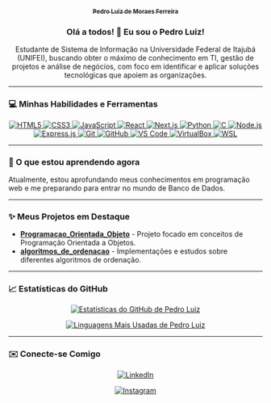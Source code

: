 <p align="center">
  <a href="https://github.com/pedrolmf33" target="_blank">
    <!--   <img src="https://avatars.githubusercontent.com/u/170816254?v=4" alt="Pedro Luiz de Moraes Ferreira" width="150" height="150" style="border-radius:50%;"> -->
    <sub><b>Pedro Luiz de Moraes Ferreira</b></sub>
  </a>
</p>

<h3 align="center">Olá a todos! 👋 Eu sou o Pedro Luiz!</h3>

<p align="center">
  Estudante de Sistema de Informação na Universidade Federal de Itajubá (UNIFEI), buscando obter o máximo de conhecimento em TI, gestão de projetos e análise de negócios, com foco em identificar e aplicar soluções tecnológicas que apoiem as organizações.
</p>

---

### 💻 Minhas Habilidades e Ferramentas

<p align="center">
  <a href="https://www.w3.org/TR/html52/" target="_blank">
    <img src="https://img.shields.io/badge/-HTML5-E34F26?style=for-the-badge&logo=html5&logoColor=white" alt="HTML5" />
  </a>
  <a href="https://www.w3.org/TR/CSS/" target="_blank">
    <img src="https://img.shields.io/badge/-CSS3-1572B6?style=for-the-badge&logo=css3&logoColor=white" alt="CSS3" />
  </a>
  <a href="https://developer.mozilla.org/pt-BR/docs/Web/JavaScript" target="_blank">
    <img src="https://img.shields.io/badge/-JavaScript-F7DF1E?style=for-the-badge&logo=javascript&logoColor=black" alt="JavaScript" />
  </a>
  <a href="https://react.dev/" target="_blank">
    <img src="https://img.shields.io/badge/-React-61DAFB?style=for-the-badge&logo=react&logoColor=black" alt="React" />
  </a>
  <a href="https://nextjs.org/" target="_blank">
    <img src="https://img.shields.io/badge/-Next.js-000000?style=for-the-badge&logo=next.js&logoColor=white" alt="Next.js" />
  </a>
  <a href="https://www.python.org/" target="_blank">
    <img src="https://img.shields.io/badge/-Python-3776AB?style=for-the-badge&logo=python&logoColor=white" alt="Python" />
  </a>
  <a href="https://www.cprogramming.com/" target="_blank">
    <img src="https://img.shields.io/badge/-C-A8B9CC?style=for-the-badge&logo=c&logoColor=white" alt="C" />
  </a>
  <a href="https://nodejs.org/en" target="_blank">
    <img src="https://img.shields.io/badge/-Node.js-339933?style=for-the-badge&logo=node.js&logoColor=white" alt="Node.js" />
  </a>
  <a href="https://expressjs.com/" target="_blank">
    <img src="https://img.shields.io/badge/-Express.js-000000?style=for-the-badge&logo=express&logoColor=white" alt="Express.js" />
  </a>
  <a href="https://git-scm.com/" target="_blank">
    <img src="https://img.shields.io/badge/-Git-F05032?style=for-the-badge&logo=git&logoColor=white" alt="Git" />
  </a>
  <a href="https://github.com/pedrolmf33" target="_blank">
    <img src="https://img.shields.io/badge/-GitHub-181717?style=for-the-badge&logo=github&logoColor=white" alt="GitHub" />
  </a>
  <a href="https://code.visualstudio.com/" target="_blank">
    <img src="https://img.shields.io/badge/-VSCode-007ACC?style=for-the-badge&logo=visualstudiocode&logoColor=white" alt="VS Code" />
  </a>
  <a href="https://www.virtualbox.org/" target="_blank">
    <img src="https://img.shields.io/badge/-VirtualBox-20A7EE?style=for-the-badge&logo=virtualbox&logoColor=white" alt="VirtualBox" />
  </a>
  <a href="https://learn.microsoft.com/pt-br/windows/wsl/" target="_blank">
    <img src="https://img.shields.io/badge/-WSL-264DE4?style=for-the-badge&logo=windows&logoColor=white" alt="WSL" />
  </a>
</p>

---

### 🌱 O que estou aprendendo agora

Atualmente, estou aprofundando meus conhecimentos em programação web e me preparando para entrar no mundo de Banco de Dados.

---

### ✨ Meus Projetos em Destaque

* [**Programacao_Orientada_Objeto**](https://github.com/pedrolmf33/Programacao_Orientada_Objeto.git) - Projeto focado em conceitos de Programação Orientada a Objetos.
* [**algoritmos_de_ordenacao**](https://github.com/pedrolmf33/algoritmos_de_ordenacao.git) - Implementações e estudos sobre diferentes algoritmos de ordenação.

---

### 📈 Estatísticas do GitHub

<p align="center">
  <a href="https://github.com/pedrolmf33" target="_blank">
    <img src="https://github-readme-stats.vercel.app/api?username=pedrolmf33&show_icons=true&theme=radical&include_all_commits=true&count_private=true" alt="Estatísticas do GitHub de Pedro Luiz" />
  </a>
</p>
<p align="center">
  <a href="https://github.com/pedrolmf33" target="_blank">
    <img src="https://github-readme-stats.vercel.app/api/top-langs/?username=pedrolmf33&layout=compact&theme=radical&hide_progress=true" alt="Linguagens Mais Usadas de Pedro Luiz" />
  </a>
</p>

---

### ✉️ Conecte-se Comigo

<p align="center">
  <a href="https://www.linkedin.com/in/pedro-luiz-ferreira-765089336/" target="_blank">
    <img src="https://img.shields.io/badge/-LinkedIn-0077B5?style=for-the-badge&logo=linkedin&logoColor=white" alt="LinkedIn" />
  </a>
</p>
<p align="center">
  <a href="https://www.instagram.com/pedro_luiz2070/profilecard/?igsh=MXVsMTFnd2Vkc3hhZg==" target="_blank">
    <img src="https://img.shields.io/badge/-Instagram-E4405F?style=for-the-badge&logo=instagram&logoColor=white" alt="Instagram" />
  </a>
</p>
